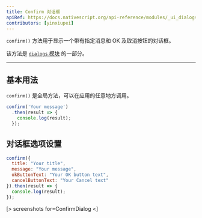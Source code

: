 ```yaml
---
title: Confirm 对话框
apiRef: https://docs.nativescript.org/api-reference/modules/_ui_dialogs_#confirm
contributors: [yinxiupei]
---
```


 `confirm()` 方法用于显示一个带有指定消息和 OK 及取消按钮的对话框。

该方法是 [`dialogs` 模块](https://docs.nativescript.org/api-reference/modules/_ui_dialogs_) 的一部分。

---

## 基本用法

 `confirm()` 是全局方法，可以在应用的任意地方调用。

```javascript
confirm('Your message')
  .then(result => {
    console.log(result);
  });
```

## 对话框选项设置

```javascript
confirm({
  title: "Your title",
  message: "Your message",
  okButtonText: "Your OK button text",
  cancelButtonText: "Your Cancel text"
}).then(result => {
  console.log(result);
});
```

[> screenshots for=ConfirmDialog <]
